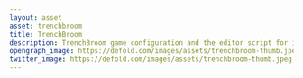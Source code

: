 ```yaml
---
layout: asset
asset: trenchbroom
title: TrenchBroom
description: TrenchBroom game configuration and the editor script for importing. Design your level with TrenchBroom and import it to Defold as the collection.
opengraph_image: https://defold.com/images/assets/trenchbroom-thumb.jpeg
twitter_image: https://defold.com/images/assets/trenchbroom-thumb.jpeg
---
```

